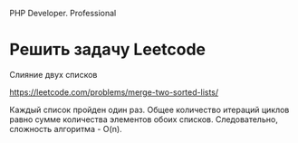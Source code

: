 PHP Developer. Professional

# Решить задачу Leetcode

Слияние двух списков

https://leetcode.com/problems/merge-two-sorted-lists/

Каждый список пройден один раз. Общее количество итераций циклов равно сумме количества элементов обоих списков. Следовательно, сложность алгоритма - O(n).